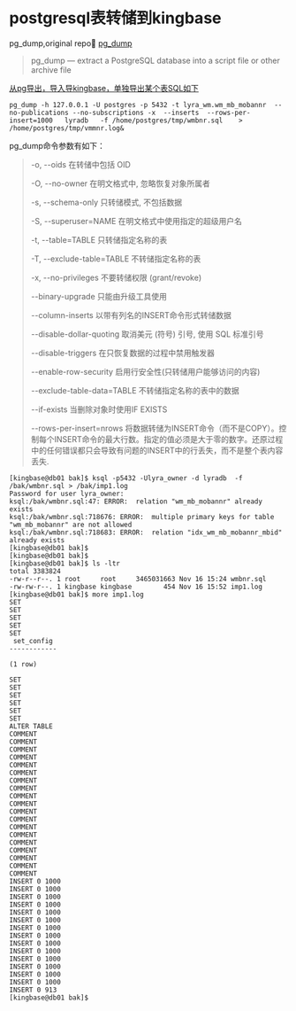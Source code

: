 # postgresql表转储到kingbase

pg_dump,original repo🔗 [pg_dump](https://www.postgresql.org/docs/16/app-pgdump.html)

> pg_dump — extract a PostgreSQL database into a script file or other archive file


<u>从pg导出，导入导kingbase，单独导出某个表SQL如下</u>




```
pg_dump -h 127.0.0.1 -U postgres -p 5432 -t lyra_wm.wm_mb_mobannr  --no-publications --no-subscriptions -x  --inserts  --rows-per-insert=1000   lyradb   -f /home/postgres/tmp/wmbnr.sql    > /home/postgres/tmp/vmmnr.log&
```
pg_dump命令参数有如下：


>  -o, --oids                   在转储中包括 OID
> 
>   -O, --no-owner               在明文格式中, 忽略恢复对象所属者
>  
>   -s, --schema-only            只转储模式, 不包括数据
> 
>   -S, --superuser=NAME         在明文格式中使用指定的超级用户名
> 
>   -t, --table=TABLE            只转储指定名称的表
> 
>   -T, --exclude-table=TABLE    不转储指定名称的表
> 
>   -x, --no-privileges          不要转储权限 (grant/revoke)
> 
>   --binary-upgrade             只能由升级工具使用
> 
>   --column-inserts             以带有列名的INSERT命令形式转储数据
> 
>   --disable-dollar-quoting     取消美元 (符号) 引号, 使用 SQL 标准引号
> 
>   --disable-triggers           在只恢复数据的过程中禁用触发器
> 
>   --enable-row-security        启用行安全性(只转储用户能够访问的内容)
> 
>   --exclude-table-data=TABLE   不转储指定名称的表中的数据
> 
>   --if-exists              当删除对象时使用IF EXISTS
> 
> --rows-per-insert=nrows
>将数据转储为INSERT命令（而不是COPY）。控制每个INSERT命令的最大行数。指定的值必须是大于零的数字。还原过程中的任何错误都只会导致有问题的INSERT中的行丢失，而不是整个表内容丢失.

```
[kingbase@db01 bak]$ ksql -p5432 -Ulyra_owner -d lyradb  -f /bak/wmbnr.sql > /bak/imp1.logPassword for user lyra_owner:ksql:/bak/wmbnr.sql:47: ERROR:  relation "wm_mb_mobannr" already existsksql:/bak/wmbnr.sql:718676: ERROR:  multiple primary keys for table "wm_mb_mobannr" are not allowedksql:/bak/wmbnr.sql:718683: ERROR:  relation "idx_wm_mb_mobannr_mbid" already exists[kingbase@db01 bak]$[kingbase@db01 bak]$[kingbase@db01 bak]$ ls -ltrtotal 3383824-rw-r--r--. 1 root     root     3465031663 Nov 16 15:24 wmbnr.sql-rw-rw-r--. 1 kingbase kingbase        454 Nov 16 15:52 imp1.log[kingbase@db01 bak]$ more imp1.logSETSETSETSETSET set_config------------(1 row)SETSETSETSETSETSETALTER TABLECOMMENTCOMMENTCOMMENTCOMMENTCOMMENTCOMMENTCOMMENTCOMMENTCOMMENTCOMMENTCOMMENTCOMMENTCOMMENTCOMMENTCOMMENTCOMMENTCOMMENTCOMMENTCOMMENTINSERT 0 1000INSERT 0 1000INSERT 0 1000INSERT 0 1000INSERT 0 1000INSERT 0 1000INSERT 0 1000INSERT 0 1000INSERT 0 1000INSERT 0 1000INSERT 0 1000INSERT 0 1000INSERT 0 1000INSERT 0 1000INSERT 0 913[kingbase@db01 bak]$
```
